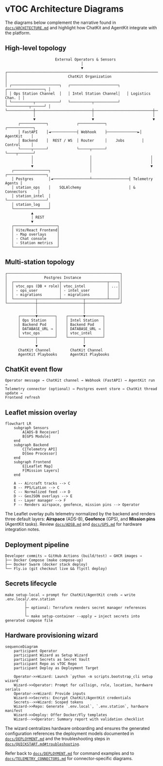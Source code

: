 # vTOC Architecture Diagrams

The diagrams below complement the narrative found in [`docs/ARCHITECTURE.md`](ARCHITECTURE.md) and highlight how ChatKit and
AgentKit integrate with the platform.

## High-level topology

```
                       External Operators & Sensors
                                   │
                                   ▼
┌──────────────────────────────────────────────────────────────────────────┐
│                            ChatKit Organization                           │
│ ┌──────────────────────┐   ┌──────────────────────┐   ┌─────────────────┐ │
│ │ Ops Station Channel  │   │ Intel Station Channel│   │ Logistics Chan. │ │
│ └──────────┬───────────┘   └──────────┬───────────┘   └──────────┬──────┘ │
└────────────┼──────────────────────────┼───────────────────────────┼────────┘
             │                          │                           │
             ▼                          ▼                           ▼
      ┌────────────┐             ┌────────────┐               ┌────────────┐
      │ FastAPI    │◄────────────┤ Webhook    ├──────────────►│ AgentKit    │
      │ Backend    │  REST / WS  │ Router     │    Jobs        │ Control     │
      └─────┬──────┘             └─────┬──────┘               └────┬───────┘
            │                          │                           │
            │                          │                           │
            ▼                          │                           ▼
   ┌────────────────┐                  │                 ┌──────────────────┐
   │ Postgres       │◄─────────────────┴─────────────────┤ Telemetry Agents │
   │ station_ops    │    SQLAlchemy                      │ & Connectors     │
   │ station_intel  │                                   └──────────────────┘
   │ station_log    │
   └────────────────┘
            ▲
            │ REST
            ▼
   ┌────────────────────┐
   │ Vite/React Frontend│
   │ - Map overlays     │
   │ - Chat console     │
   │ - Station metrics  │
   └────────────────────┘
```

## Multi-station topology

```
┌────────────────────────────────────────────────────┐
│                 Postgres Instance                  │
│  ┌─────────────────────┬─────────────────────┬────┐│
│  │ vtoc_ops (DB + role)│ vtoc_intel          │ ...││
│  │ - ops_user          │ - intel_user        │    ││
│  │ - migrations        │ - migrations        │    ││
│  └──────────┬──────────┴──────────┬──────────┴────┘│
└─────────────┼─────────────────────┼────────────────┘
              │                     │
              │                     │
      ┌───────▼────────┐    ┌───────▼────────┐
      │ Ops Station    │    │ Intel Station  │
      │ Backend Pod    │    │ Backend Pod    │
      │ DATABASE_URL → │    │ DATABASE_URL → │
      │ vtoc_ops       │    │ vtoc_intel     │
      └───────┬────────┘    └───────┬────────┘
              │                     │
              ▼                     ▼
      ChatKit Channel         ChatKit Channel
      AgentKit Playbooks      AgentKit Playbooks
```

## ChatKit event flow

```
Operator message → ChatKit channel → Webhook (FastAPI) → AgentKit run →
Telemetry connector (optional) → Postgres event store → ChatKit thread update →
Frontend refresh
```

## Leaflet mission overlay

```mermaid
flowchart LR
    subgraph Sensors
        A[ADS-B Receiver]
        B[GPS Module]
    end
    subgraph Backend
        C[Telemetry API]
        D[Geo Processor]
    end
    subgraph Frontend
        E[Leaflet Map]
        F[Mission Layers]
    end

    A -- Aircraft tracks --> C
    B -- PPS/LatLon --> C
    C -- Normalized feed --> D
    D -- GeoJSON overlays --> E
    E -- Layer manager --> F
    F -- Renders airspace, geofence, mission pins --> Operator
```

The Leaflet overlay pulls telemetry normalized by the backend and renders three default layers: **Airspace** (ADS-B),
**Geofence** (GPS), and **Mission pins** (AgentKit tasks). Review [`docs/ADSB.md`](ADSB.md) and [`docs/GPS.md`](GPS.md) for
hardware integration notes.

## Deployment pipeline

```
Developer commits → GitHub Actions (build/test) → GHCR images →
├── Docker Compose (make compose-up)
├── Docker Swarm (docker stack deploy)
└── Fly.io (git checkout live && flyctl deploy)
```

## Secrets lifecycle

```
make setup-local → prompt for ChatKit/AgentKit creds → write .env.local/.env.station
         │
         ├─ optional: Terraform renders secret manager references
         │
         └─ make setup-container --apply → inject secrets into generated compose file
```

## Hardware provisioning wizard

```mermaid
sequenceDiagram
    participant Operator
    participant Wizard as Setup Wizard
    participant Secrets as Secret Vault
    participant Repo as vTOC Repo
    participant Deploy as Deployment Target

    Operator->>Wizard: Launch `python -m scripts.bootstrap_cli setup wizard`
    Wizard->>Operator: Prompt for callsign, role, location, hardware serials
    Operator->>Wizard: Provide inputs
    Wizard->>Secrets: Encrypt ChatKit/AgentKit credentials
    Secrets-->>Wizard: Scoped tokens
    Wizard->>Repo: Generate `.env.local`, `.env.station`, hardware manifest
    Wizard->>Deploy: Offer Docker/Fly templates
    Wizard-->>Operator: Summary report with validation checklist
```

The wizard centralizes hardware onboarding and ensures the generated configuration references the deployment models
documented in [`docs/DEPLOYMENT.md`](DEPLOYMENT.md) and the troubleshooting steps in
[`docs/QUICKSTART.md#troubleshooting`](QUICKSTART.md#troubleshooting).

Refer back to [`docs/DEPLOYMENT.md`](DEPLOYMENT.md) for command examples and to [`docs/TELEMETRY_CONNECTORS.md`](TELEMETRY_CONNECTORS.md)
for connector-specific diagrams.
